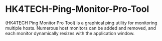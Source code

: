 # HK4TECH-Ping-Monitor-Pro-Tool
(HK4TECH Ping Monitor Pro Tool) is a graphical ping utility for monitoring multiple hosts. Numerous host monitors can be added and removed, and each monitor dynamically resizes with the application window.
